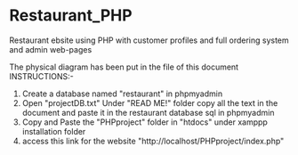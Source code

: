 # Restaurant_PHP
Restaurant ebsite using PHP with customer profiles and full ordering system and admin  web-pages

The physical diagram has been put in the file of this document
INSTRUCTIONS:-
1. Create a database named "restaurant" in phpmyadmin
2. Open "projectDB.txt" Under "READ ME!" folder copy all the text in the document and paste it in the restaurant database sql in phpmyadmin
3. Copy and Paste the "PHPproject" folder in "htdocs" under xamppp installation folder
4. access this link for the website "http://localhost/PHPproject/index.php"
